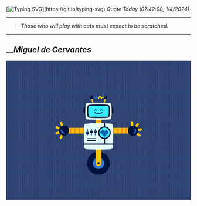 [![Typing SVG](https://readme-typing-svg.herokuapp.com?font=Press+Start+2P&color=C2F784&size=35&width=900&height=100&lines=Hello+World%2C+I'm+Hung+!)](https://git.io/typing-svg) 
_Quote Today (07:42:08, 1/4/2024)_
___
>**_Those who will play with cats must expect to be scratched._**
___

## __**_Miguel de Cervantes_**

![RobotDance](src/assets/images/robot-dancing-dribble.gif?style=center)
